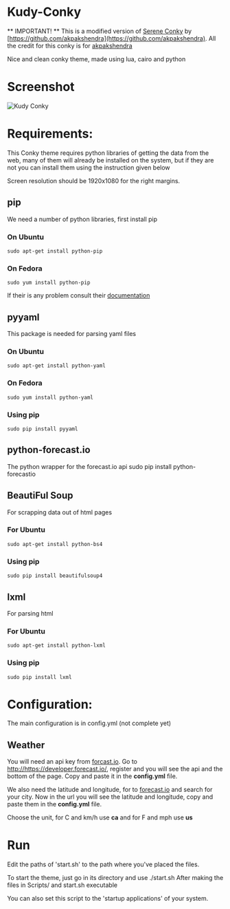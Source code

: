# Kudy-Conky

** IMPORTANT! **
This is a modified version of [Serene Conky](https://github.com/akpakshendra/Serene-Conky) by [https://github.com/akpakshendra](https://github.com/akpakshendra). All the credit for this conky is for [akpakshendra](https://github.com/akpakshendra)

Nice and clean conky theme, made using lua, cairo and python

# Screenshot

![Kudy Conky](/Icons/kudy-conky-screenshot.jpg?raw=true "Kudy Conky")


# Requirements:

This Conky theme requires python libraries of getting the data from the web, many of them will already be installed on the system, but if they are not you can install them using the instruction given below

Screen resolution should be 1920x1080 for the right margins.

## pip
We need a number of python libraries, first install pip
### On Ubuntu
    sudo apt-get install python-pip
### On Fedora
    sudo yum install python-pip
If their is any problem consult their [documentation](https://pip.pypa.io/en/stable/installing.html)

## pyyaml
This package is needed for parsing yaml files
### On Ubuntu
    sudo apt-get install python-yaml
### On Fedora
    sudo yum install python-yaml
### Using pip
    sudo pip install pyyaml

## python-forecast.io
The python wrapper for the forecast.io api
    sudo pip install python-forecastio

## BeautiFul Soup
For scrapping data out of html pages
### For Ubuntu
    sudo apt-get install python-bs4
### Using pip
    sudo pip install beautifulsoup4

## lxml
For parsing html
### For Ubuntu
    sudo apt-get install python-lxml
### Using pip
    sudo pip install lxml


# Configuration:
The main configuration is in config.yml (not complete yet)

## Weather
You will need an api key from [forcast.io](http://forecast.io). Go to <http://https://developer.forecast.io/>, register and you will see the api and the bottom of the page. Copy and paste it in the **config.yml** file.

We also need the latitude and longitude, for to [forecast.io](http://forecast.io) and search for your city. Now in the url you will see the latitude and longitude, copy and paste them in the **config.yml** file.

Choose the unit, for C and km/h use **ca** and for F and mph use **us**


# Run
Edit the paths of 'start.sh' to the path where you've placed the files.

To start the theme, just go in its directory and use
    ./start.sh
After making the files in Scripts/ and start.sh executable

You can also set this script to the 'startup applications' of your system.


